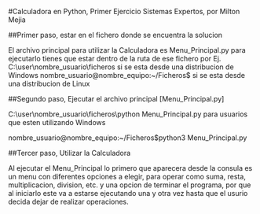 #Calculadora en Python, Primer Ejercicio Sistemas Expertos, por Milton Mejia

##Primer paso, estar en el fichero  donde se encuentra la solucion

El archivo principal para utilizar la Calculadora es Menu_Principal.py
para ejecutarlo tienes que estar dentro de la ruta de ese fichero por Ej. 
C:\user\nombre_usuario\ficheros si se esta desde una distribucion de Windows
nombre_usuario@nombre_equipo:~/Ficheros$ si se esta desde una distribucion de Linux

##Segundo paso, Ejecutar el archivo principal [Menu_Principal.py]

C:\user\nombre_usuario\ficheros\python Menu_Principal.py para usuarios que esten utilizando Windows

nombre_usuario@nombre_equipo:~/Ficheros$python3 Menu_Principal.py 

##Tercer paso, Utilizar la Calculadora

Al ejecutar el Menu_Principal lo primero que aparecera desde la consula es un menu con diferentes opciones a elegir, 
para operar como suma, resta, multiplicacion, division, etc. y una opcion de terminar el programa, por que al iniciarlo
este va a estarse ejecutando una y otra vez hasta que el usurio decida dejar de realizar operaciones.
